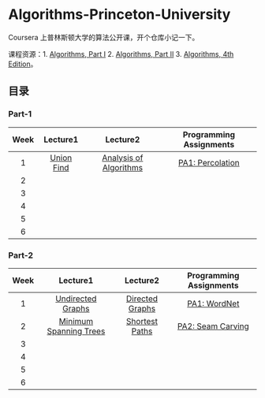# Algorithms-Princeton-University

Coursera 上普林斯顿大学的算法公开课，开个仓库小记一下。

课程资源：1. [Algorithms, Part I](https://www.coursera.org/learn/algorithms-part1) 2. [Algorithms, Part II](https://www.coursera.org/learn/algorithms-part2)  3. [Algorithms, 4th Edition](https://algs4.cs.princeton.edu/home/)。

## 目录

### Part-1

| Week  | Lecture1                                                          | Lecture2                                                                      | Programming Assignments                                                 |
| :---: | :---------------------------------------------------------------: | :---------------------------------------------------------------------------: | :---------------------------------------------------------------------: |
| 1    | [Union Find](https://www.cnblogs.com/mingyueanyao/p/8583941.html) | [Analysis of Algorithms](https://www.cnblogs.com/mingyueanyao/p/9111665.html) | [PA1: Percolation](https://www.cnblogs.com/mingyueanyao/p/9097987.html) |
| 2    |                                                                   |                                                                               |                                                                         |
| 3    |                                                                   |                                                                               |                                                                         |
| 4    |                                                                   |                                                                               |                                                                         |
| 5    |                                                                   |                                                                               |                                                                         |
| 6    |                                                                   |                                                                               |                                                                         |

### Part-2

| Week  | Lecture1                                                          | Lecture2                                                                      | Programming Assignments                                                 |
| :---: | :---------------------------------------------------------------: | :---------------------------------------------------------------------------: | :---------------------------------------------------------------------: |
| 1    | [Undirected Graphs](https://www.cnblogs.com/mingyueanyao/p/9133805.html) | [Directed Graphs](https://www.cnblogs.com/mingyueanyao/p/9148210.html) | [PA1: WordNet](https://www.cnblogs.com/mingyueanyao/p/9166441.html) |
| 2    |       [Minimum Spanning Trees](https://www.cnblogs.com/mingyueanyao/p/9173662.html)                                                            |    [Shortest Paths](https://www.cnblogs.com/mingyueanyao/p/9193928.html)                                                                         |   [PA2: Seam Carving](https://www.cnblogs.com/mingyueanyao/p/9216648.html)                                                                      |
| 3    |                                                                   |                                                                               |                                                                         |
| 4    |                                                                   |                                                                               |                                                                         |
| 5    |                                                                   |                                                                               |                                                                         |
| 6    |                                                                   |                                                                               |                                                                         |
